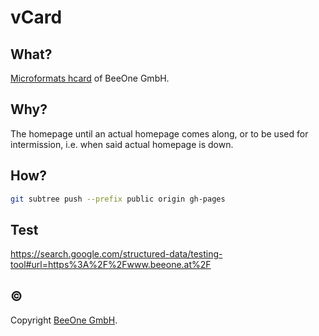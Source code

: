 # vCard

## What?

[Microformats hcard](http://microformats.org/wiki/hcard) of BeeOne GmbH.

## Why?

The homepage until an actual homepage comes along, or to be used for intermission, i.e. when said actual homepage is down.

## How?

```sh
git subtree push --prefix public origin gh-pages
```

## Test

https://search.google.com/structured-data/testing-tool#url=https%3A%2F%2Fwww.beeone.at%2F

## ©

Copyright [BeeOne GmbH](https://www.beeone.at/).
